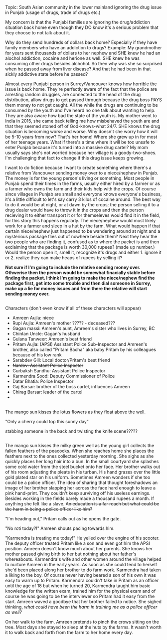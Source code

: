 Topic: South Asian community in the lower mainland ignoring the drug issue in Punjab (usage of drugs, trade of drugs etc.)

My concern is that the Punjabi families are ignoring the drug/addiction situation back home even though they DO know it's a serious problem that they choose to not talk about it. 

Why do they send hundreds of dollars back home? Especially if they have family members who have an addiction to drugs? Example: My grandmother for years sent thousands of dollars to her nephew and SHE knew he had an alochol addiction, cocaine and herione as well. SHE knew he was consuming other drugs besides alchohol. So then why was she so surprised when he passed away from liver disease? And that he had been in that sickly addictive state before he passed?

Almost every Punjabi person in Surrey/Vancouver knows how horrible the issue is back home. They're perfectly aware of the fact that the police are arresting random druggies, are connected to the head of the drug distribution, allow drugs to get passed through because the drug boss PAYS them money to not get caught. All the while the drugs are continuing to be consumed by the youth and I've heard no one talk about wanting to help. They are also aware how bad the state of the youth is. My mother went to India in 2015, she came back telling me how misbehaved the youth are and that they seemed stoned off of God-knows-what 24/7. SHE knows the drug situation is becoming worse and worse. Why doesn't she worry how it will be 5-10 years from now? That's her home! Where she grew up in for most of her teenage years. What if there's a time where it will be too unsafe to enter Punjab because it's turned into a massive drug cartel? My mom usually says she's not worried because her village is a goody-two-shoes. I'm challenging that fact to change if this drug issue keeps growing. 


I want to do fiction because I want to create something where there's a relative from Vancouver sending money over to a niece/nephew in Punjab. The money is for the young person's living or something. Most people in Punjab spend their times in the farms, usually either  hired by a farmer or as a farmer who owns the farm and their kids help with the crops. Of course since villages in Punjab are small and everyone knows everyone's business, it's a little difficult to let's say carry 3 kilos of cocaine around. The best way to do it would be at night, or at dawn by the crops; the person selling it to a drug dealer would have to throw it in the crops and then the person recieving it to either transport it or for themseleves would find it in the field, for this story this happens regularly. The niece/nephew would most likely work for a farmer and sleep in a hut by the farm. What would happen if that certain niece/nephew just happened to be wandering around at night and a mysterious package flies out of nowhere beside them? Next they hear the two people who are finding it, confused as to where the packet is and then exclaiming that the package is worth 30,000 rupees? (made up number.) Would the person open it, smell it, recognize it's drugs and either 1. ignore it or 2. realize they can make heaps of rupees by selling it? 

**Not sure if I'm going to include the relative sending money over. Othwerise then the person would be somewhat finacially stable before finding the packet. I think I'm going to make the niece/nephew find the package first, get into some trouble and then dial someone in Surrey, make up a lie for money issues and from there the relative will start sending money over.** 
##

Characters (don't even know if all of these characters will appear)
- Amreen Aujla: niece
- Rupi Aujla: Amreen's mother ????? - deceased???
- Gagan massi: Amreen's aunt, Amreen's sister who lives in Surrey, BC
- Chintan Uncle: Gagan's husband
- Gulana Tanweer: Amreen's best friend
- Pritam Aujla: (APSI) Assistant Police Sub-Inspector and Amreen's brother, also called "Pritam Bacha" aka baby Pritam by his     colleagues because of his low rank
- Sarabdev Gill: Local doctor/Pritam's best friend
- ~~Nardev: Assistant Police Inspector~~
- Gurbaksh Sandhu: Assistant Police Inspector
- Karmendra Sood: Deputy Commissioner of Police
- Datar Bhatia: Police Inspector 
- Gaj Barsar: brother of the boss cartel, influences Amreen
- Chirag Barsar: leader of the cartel
- 


##

The mango sun kisses the lotus flowers as they float above the well. 

"Only a cherry could top this sunny day"

stabbing someone in the back and twisting the knife scene?????

##

The mango sun kisses the milky green well as the young girl collects the fallen feathers of the peacocks. When she reaches home she places the feathers next to the ones collected yesterday morning. She sighs as she quickly places her long hair into a bun. In the small courtyard she splashes some cold water from the steel bucket onto her face. Her brother walks out of his room adjusting the pleats in his turban. His hand grazes over the little gold plated star on his uniform. Sometimes Amreen wonders if she too could be a police officer. The idea of sharing that thought foreshadows an image of her brother slapping her across the face hard enough to leave a pink hand-print. They couldn't keep surviving off his useless earnings. Besides working in the fields barely made a thousand rupees a month. If anything she felt like a slave. ~~An education is a far reach but what could be the harm in being a police officer like him?~~

"I'm heading out," Pritam calls out as he opens the gate.

"No roti today?!" Amreen shouts pacing towards him. 

"Karmendra is treating me today!" He yelled over the engine of his scooter. The deputy officer treated Pritam like a son and even got him the APSI position. Amreen doesn't know much about her parents. She knows her mother passed giving birth to her but nothing about her father's whereabouts. Karmendra's wife and other women around the village helped to nurture Amreen in the early years. As soon as she could tend to herself she'd been placed along her brother to do farm work. Karmendra had taken a liking to the boy. Of course never having beared a son of his own it was easy to warm up to Pritam. Karmendra couldn't take in Pritam as an officer until the age of 18 but when he turned 20, Karmendra taught him basic knowledge for the written exam, trained him for the physical exam and of course he was going to be the interviewer so Pritam had it easy from the start. Amreen waved a goodbye that her brother failed to notice. She sighed thinking, *what could have been the harm in training me as a police officer as well?* 

On her walk to the farm, Amreen pretends to pinch the crows sitting on the tree. Most days she stayed to sleep at the huts by the farms. It wasn't worth it to walk back and forth from the farm to her home every day. 
